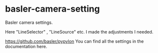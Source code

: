 # basler-camera-setting
Basler camera settings.


Here "LineSelector" , "LineSource" etc. I made the adjustments I needed.

https://github.com/basler/pypylon You can find all the settings in the documentation here.
